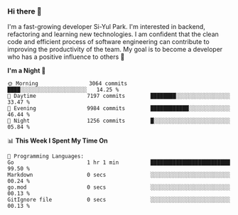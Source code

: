 ### Hi there 👋


I'm a fast-growing developer Si-Yul Park. I'm interested in backend, refactoring and learning new technologies. I am confident that the clean code and efficient process of software engineering can contribute to improving the productivity of the team. My goal is to become a developer who has a positive influence to others 🔭

<!--START_SECTION:waka-->
**I'm a Night 🦉** 

```text
🌞 Morning                3064 commits        ████░░░░░░░░░░░░░░░░░░░░░   14.25 % 
🌆 Daytime                7197 commits        ████████░░░░░░░░░░░░░░░░░   33.47 % 
🌃 Evening                9984 commits        ████████████░░░░░░░░░░░░░   46.44 % 
🌙 Night                  1256 commits        █░░░░░░░░░░░░░░░░░░░░░░░░   05.84 % 
```


📊 **This Week I Spent My Time On** 

```text
💬 Programming Languages: 
Go                       1 hr 1 min          █████████████████████████   99.50 % 
Markdown                 0 secs              ░░░░░░░░░░░░░░░░░░░░░░░░░   00.24 % 
go.mod                   0 secs              ░░░░░░░░░░░░░░░░░░░░░░░░░   00.13 % 
GitIgnore file           0 secs              ░░░░░░░░░░░░░░░░░░░░░░░░░   00.13 % 
```


<!--END_SECTION:waka-->
